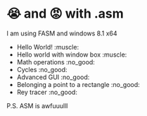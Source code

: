 # :sob: and :rage: with .asm
I am using FASM and windows 8.1 x64 

<ul>
<li>Hello World! :muscle:</li>
<li>Hello world with window box :muscle: </li>
<li>Math operations :no_good:</li>
<li>Cycles :no_good:</li>
<li>Advanced GUI :no_good:</li>
<li>Belonging a point to a rectangle :no_good:</li>
<li>Rey tracer :no_good:</li>
</ul>

P.S. ASM is awfuuulll

